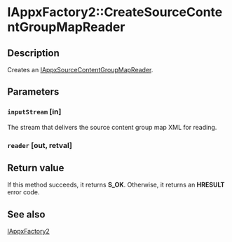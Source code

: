 # IAppxFactory2::CreateSourceContentGroupMapReader

## Description

Creates an [IAppxSourceContentGroupMapReader](https://learn.microsoft.com/windows/desktop/api/appxpackaging/nn-appxpackaging-iappxsourcecontentgroupmapreader).

## Parameters

### `inputStream` [in]

The stream that delivers the source content group map XML for reading.

### `reader` [out, retval]

## Return value

If this method succeeds, it returns **S_OK**. Otherwise, it returns an **HRESULT** error code.

## See also

[IAppxFactory2](https://learn.microsoft.com/windows/desktop/api/appxpackaging/nn-appxpackaging-iappxfactory2)